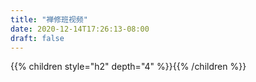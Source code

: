 ```yaml
---
title: "禅修班视频"
date: 2020-12-14T17:26:13-08:00
draft: false
---
```


{{% children style="h2" depth="4" %}}{{% /children %}}